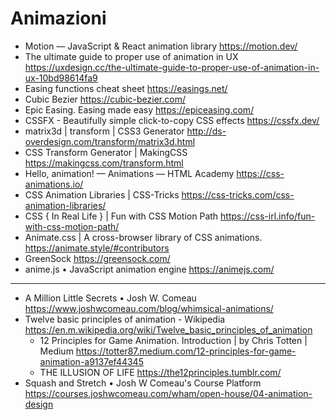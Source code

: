 # Animazioni


* Motion — JavaScript & React animation library <https://motion.dev/>
* The ultimate guide to proper use of animation in UX <https://uxdesign.cc/the-ultimate-guide-to-proper-use-of-animation-in-ux-10bd98614fa9>
* Easing functions cheat sheet <https://easings.net/>
* Cubic Bezier <https://cubic-bezier.com/>
* Epic Easing. Easing made easy <https://epiceasing.com/>
* CSSFX - Beautifully simple click-to-copy CSS effects <https://cssfx.dev/>
* matrix3d | transform | CSS3 Generator <http://ds-overdesign.com/transform/matrix3d.html>
* CSS Transform Generator | MakingCSS <https://makingcss.com/transform.html>
* Hello, animation! — Animations — HTML Academy <https://css-animations.io/>
* CSS Animation Libraries | CSS-Tricks <https://css-tricks.com/css-animation-libraries/>
* CSS { In Real Life } | Fun with CSS Motion Path <https://css-irl.info/fun-with-css-motion-path/>
* Animate.css | A cross-browser library of CSS animations. <https://animate.style/#contributors>
* GreenSock <https://greensock.com/>
* anime.js • JavaScript animation engine <https://animejs.com/>


******

* A Million Little Secrets • Josh W. Comeau <https://www.joshwcomeau.com/blog/whimsical-animations/>
* Twelve basic principles of animation - Wikipedia <https://en.m.wikipedia.org/wiki/Twelve_basic_principles_of_animation>
  * 12 Principles for Game Animation. Introduction | by Chris Totten | Medium <https://totter87.medium.com/12-principles-for-game-animation-a9137ef44345>
  * THE ILLUSION OF LIFE <https://the12principles.tumblr.com/>
* Squash and Stretch • Josh W Comeau's Course Platform <https://courses.joshwcomeau.com/wham/open-house/04-animation-design>


